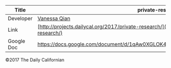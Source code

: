 | Title | private-research |
|-|-|
| Developer    | [Vanessa Qian](vqian@dailycal.org) |
| Link | [http://projects.dailycal.org/2017/private-research/](http://projects.dailycal.org/2017/private-research/) |
| Google Doc | https://docs.google.com/document/d/1qAw0XGLOK4VhaS6bFe15dqkqE6IlHFnP8qARZA5FOyM/edit|

©2017 The Daily Californian
